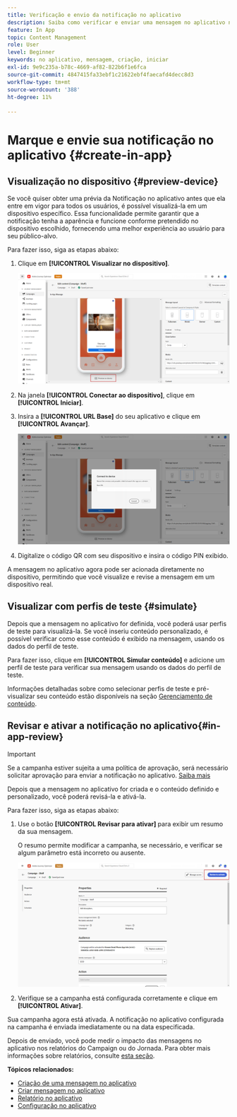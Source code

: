 ```yaml
---
title: Verificação e envio da notificação no aplicativo
description: Saiba como verificar e enviar uma mensagem no aplicativo no Journey Optimizer
feature: In App
topic: Content Management
role: User
level: Beginner
keywords: no aplicativo, mensagem, criação, iniciar
exl-id: 9e9c235a-b78c-4669-af82-822b6f1e6fca
source-git-commit: 4847415fa33ebf1c21622ebf4faecafd4decc8d3
workflow-type: tm+mt
source-wordcount: '388'
ht-degree: 11%

---
```


# Marque e envie sua notificação no aplicativo {#create-in-app}

## Visualização no dispositivo {#preview-device}

Se você quiser obter uma prévia da Notificação no aplicativo antes que ela entre em vigor para todos os usuários, é possível visualizá-la em um dispositivo específico. Essa funcionalidade permite garantir que a notificação tenha a aparência e funcione conforme pretendido no dispositivo escolhido, fornecendo uma melhor experiência ao usuário para seu público-alvo.

Para fazer isso, siga as etapas abaixo:

1. Clique em **[!UICONTROL Visualizar no dispositivo]**.

   ![](assets/in_app_create_6.png)

1. Na janela **[!UICONTROL Conectar ao dispositivo]**, clique em **[!UICONTROL Iniciar]**.

1. Insira a **[!UICONTROL URL Base]** do seu aplicativo e clique em **[!UICONTROL Avançar]**.

   ![](assets/in_app_create_7.png)

1. Digitalize o código QR com seu dispositivo e insira o código PIN exibido.

A mensagem no aplicativo agora pode ser acionada diretamente no dispositivo, permitindo que você visualize e revise a mensagem em um dispositivo real.

## Visualizar com perfis de teste {#simulate}

Depois que a mensagem no aplicativo for definida, você poderá usar perfis de teste para visualizá-la. Se você inseriu conteúdo personalizado, é possível verificar como esse conteúdo é exibido na mensagem, usando os dados do perfil de teste.

Para fazer isso, clique em **[!UICONTROL Simular conteúdo]** e adicione um perfil de teste para verificar sua mensagem usando os dados do perfil de teste.

Informações detalhadas sobre como selecionar perfis de teste e pré-visualizar seu conteúdo estão disponíveis na seção [Gerenciamento de conteúdo](../content-management/preview-test.md).

## Revisar e ativar a notificação no aplicativo{#in-app-review}

>[!IMPORTANT]
>
> Se a campanha estiver sujeita a uma política de aprovação, será necessário solicitar aprovação para enviar a notificação no aplicativo. [Saiba mais](../test-approve/gs-approval.md)

Depois que a mensagem no aplicativo for criada e o conteúdo definido e personalizado, você poderá revisá-la e ativá-la.

Para fazer isso, siga as etapas abaixo:

1. Use o botão **[!UICONTROL Revisar para ativar]** para exibir um resumo da sua mensagem.

   O resumo permite modificar a campanha, se necessário, e verificar se algum parâmetro está incorreto ou ausente.

   ![](assets/in_app_create_5.png)

1. Verifique se a campanha está configurada corretamente e clique em **[!UICONTROL Ativar]**.

Sua campanha agora está ativada. A notificação no aplicativo configurada na campanha é enviada imediatamente ou na data especificada.

Depois de enviado, você pode medir o impacto das mensagens no aplicativo nos relatórios do Campaign ou do Jornada. Para obter mais informações sobre relatórios, consulte [esta seção](../reports/campaign-global-report-cja-inapp.md).

**Tópicos relacionados:**

* [Criação de uma mensagem no aplicativo](create-in-app.md)
* [Criar mensagem no aplicativo](design-in-app.md)
* [Relatório no aplicativo](../reports/campaign-global-report-cja-inapp.md)
* [Configuração no aplicativo](inapp-configuration.md)
